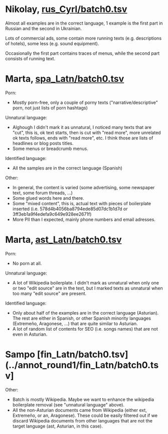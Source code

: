 # Nikolay, [rus_Cyrl/batch0.tsv](../annot_round1/rus_Cyrl/batch0.tsv)
Almost all examples are in the correct language, 1 example is the first part in Russian and the second in Ukrainian. 

Lots of commercial ads, some contain more running texts (e.g. descriptions of hotels), some less (e.g. sound equipment).

Occasionally the first part contains traces of menus, while the second part consists of running text.

# Marta,  [spa_Latn/batch0.tsv](../annot_round1/spa_Latn/batch0.tsv)
Porn:
* Mostly porn-free, only a couple of porny texts ("narrative/descriptive" porn, not just lists of porn hashtags)

Unnatural language:
* Alghough I didn't mark it as unnatural, I noticed many texts that are "cut", this is, ok text starts, then is cut with "read more", more unrelated ok texts follows, ends with "read more", etc. I think those are lists of headlines or blog posts titles.
* Some menus or breadcrumb menus.

Identified language: 
* All the samples are in the correct language (Spanish)

Other:
* In general, the content is varied (some advertising, some newspaper text, some forum threads, ...)
* Some glued words here and there. 
* Some "mixed content", this is, actual text with pieces of boilerplate inserted (i.e. 578d4b4056ba8794ede85d07dc1b1d7d or 3ff3eb1a9f4edefa9c649e928ee2671f)
* More PII than I expected, mainly phone numbers and email adresses.


# Marta,  [ast_Latn/batch0.tsv](../annot_round1/ast_Latn/batch0.tsv)
Porn: 
* No porn at all.

Unnatural language:
* A lot of Wikipedia boilerplate. I didn't mark as unnatural when only one or two "edit source" are in the text, but I marked texts as unnatural when too many "edit source" are present.

Identified language:
* Only about half of the examples are in the correct language (Asturian). The rest are either in Spanish, or other Spanish minority languages (Extremeño, Aragonese, ...) that are quite similar to Asturian.
* A lot of random list of contents for SEO (i.e. songs names) that are not even in Asturian.

# Sampo [fin_Latn/batch0.tsv](../annot_round1/fin_Latn/batch0.tsv]

Other:
* Batch is mostly Wikipedia. Maybe we want to enhance the wikipedia boilerplate removal (see "unnatural language" above).
* All the non-Asturian documents came from Wikipedia (either ext, Extremeño, or an, Aragonese). These could be easily filtered out if we discard Wikipedia documents from  other languages that are not the target language (ast, Asturian, in this case).
